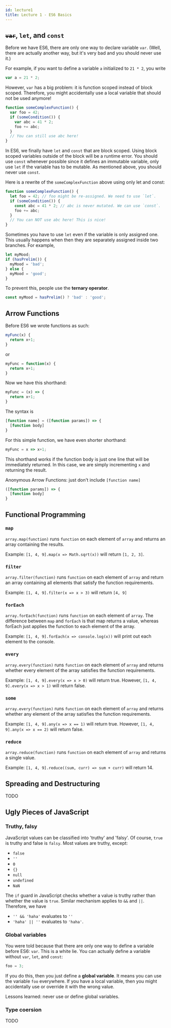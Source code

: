 ```yaml
---
id: lecture1
title: Lecture 1 - ES6 Basics
---
```


## ~~`var`~~, `let`, and `const`

Before we have ES6, there are only one way to declare variable `var`. (Well,
there are actually another way, but it's very bad and you should never use it.)

For example, if you want to define a variable `a` initialized to `21 * 2`, you
write

```javascript
var a = 21 * 2;
```

However, `var` has a big problem: it is function scoped instead of block scoped.
Therefore, you might accidentally use a local variable that should not be used
anymore!

```javascript
function someComplexFunction() {
  var foo = 42;
  if (someCondition()) {
    var abc = 41 * 2;
    foo += abc;
  }
  // You can still use abc here!
}
```

In ES6, we finally have `let` and `const` that are block scoped. Using block
scoped variables outside of the block will be a runtime error. You should use
`const` whenever possible since it defines an immutable variable, only use `let`
if the variable has to be mutable. As mentioned above, you should never use
`const`.

Here is a rewrite of the `someComplexFunction` above using only let and const:

```javascript
function someComplexFunction() {
  let foo = 42; // foo might be re-assigned. We need to use `let`.
  if (someCondition()) {
    const abc = 41 * 2; // abc is never mutated. We can use `const`.
    foo += abc;
  }
  // You can NOT use abc here! This is nice!
}
```

Sometimes you have to use `let` even if the variable is only assigned one. This
usually happens when then they are separately assigned inside two branches. For
example,

```javascript
let myMood;
if (hasPrelim()) {
  myMood = 'bad';
} else {
  myMood = 'good';
}
```

To prevent this, people use the **ternary operator**.

```javascript
const myMood = hasPrelim() ? 'bad' : 'good';
```

## Arrow Functions

Before ES6 we wrote functions as such:

```javascript
myFunc(x) {
  return x+1;
}
```
or 

```javascript
myFunc = function(x) {
  return x+1;
}
```

Now we have this shorthand:

```javascript
myFunc = (x) => {
  return x+1;
}
```

The syntax is

```javascript
[function name] = ([function params]) => {
  [function body]
}

```

For this simple function, we have even shorter shorthand:

```javascript
myFunc = x => x+1;
```

This shorthand works if the function body is just one line that will be
immediately returned. In this case, we are simply incrementing `x` and 
returning the result.

Anonymous Arrow Functions: just don't include `[function name]`

```javascript
([function params]) => {
  [function body]
}
```


## Functional Programming

### `map`

`array.map(function)` runs `function` on each element of `array` and returns 
an array containing the results.

Example: `[1, 4, 9].map(x => Math.sqrt(x))` will return `[1, 2, 3]`. 

### `filter`

`array.filter(function)` runs `function` on each element of `array` and return
an array containing all elements that satisfy the function requirements.

Example: `[1, 4, 9].filter(x => x > 3)` will return `[4, 9]`

### `forEach`

`array.forEach(function)` runs `function` on each element of `array`.
The difference between `map` and `forEach` is that map returns a value, whereas 
forEach just applies the function to each element of the array.

Example: `[1, 4, 9].forEach(x => console.log(x))` will print out each element
to the console.

### `every`

`array.every(function)` runs `function` on each element of `array` and returns
whether every element of the array satisfies the function requirements. 

Example: `[1, 4, 9].every(x => x > 0)` will return true. However, 
`[1, 4, 9].every(x => x > 1)` will return false. 

### `some`

`array.every(function)` runs `function` on each element of `array` and returns
whether any element of the array satisfies the function requirements. 

Example: `[1, 4, 9].any(x => x == 1)` will return true. However,
`[1, 4, 9].any(x => x == 2)` will return false.

### `reduce`

`array.reduce(function)` runs `function` on each element of `array` and returns
a single value. 

Example: `[1, 4, 9].reduce((sum, curr) => sum + curr)` will return 14.  

## Spreading and Destructuring

TODO

## Ugly Pieces of JavaScript

### Truthy, falsy

JavaScript values can be classified into 'truthy' and 'falsy'. Of course, `true`
is truthy and false is `falsy`. Most values are truthy, except:

- `false`
- `''`
- `0`
- `{}`
- `null`
- `undefined`
- `NaN`

The `if` guard in JavaScript checks whether a value is truthy rather than
whether the value is `true`. Similar mechanism applies to `&&` and `||`.
Therefore, we have

- `'' && 'haha'` evaluates to `''`
- `'haha' || ''` evaluates to `'haha'`.

### Global variables

You were told because that there are only one way to define a variable before
ES6: `var`. This is a white lie. You can actually define a variable without
`var`, `let`, and `const`:

```javascript
foo = 3;
```

If you do this, then you just define a **global variable**. It means you can use
the variable `foo` everywhere. If you have a local variable, then you might
accidentally use or override it with the wrong value.

Lessons learned: never use or define global variables.

### Type coersion

TODO
